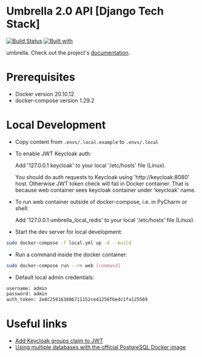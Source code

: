 # Umbrella 2.0 API [Django Tech Stack]

[![Build Status](https://travis-ci.org/shuryhin-oleksandr/umbrella.svg?branch=master)](https://travis-ci.org/shuryhin-oleksandr/umbrella)
[![Built with](https://img.shields.io/badge/Built_with-Cookiecutter_Django_Rest-F7B633.svg)](https://github.com/agconti/cookiecutter-django-rest)

umbrella. Check out the project's [documentation](http://shuryhin-oleksandr.github.io/umbrella/).

# Prerequisites
- Docker version 20.10.12
- docker-compose version 1.29.2

# Local Development
- Copy content from `.envs/.local.example` to `.envs/.local`


- To enable JWT Keycloak auth:


    Add '127.0.0.1 keycloak' to your local '/etc/hosts' file (Linux).

    You should do auth requests to Keycloak using 'http://keycloak:8080' host.
    Otherwise JWT token check will fail in Docker container. 
    That is because web container sees keycloak container under 'keycloak' name.

- To run web container outside of docker-compose, i.e. in PyCharm or shell:


     Add '127.0.0.1 umbrella_local_redis' to your local '/etc/hosts' file (Linux).

- Start the dev server for local development:
```bash
sudo docker-compose -f local.yml up -d --build
```

- Run a command inside the docker container:

```bash
sudo docker-compose run --rm web [command]
```

- Default local admin credentials:
```bash
username: admin
password: admin
auth_token: 2e8c259163886711152ce41256fbedc1fa125569
```

# Useful links

- [Add Keycloak groups claim to JWT](ttps://stackoverflow.com/questions/56362197/keycloak-oidc-retrieve-user-groups-attributes)
- [Using multiple databases with the official PostgreSQL Docker image](https://github.com/mrts/docker-postgresql-multiple-databases)
